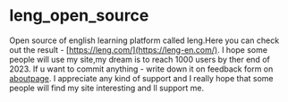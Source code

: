 ﻿# leng_open_source
Open source of english learning platform called leng.Here you can check out the result - [https://leng.com/](https://leng-en.com/).
I hope some people will use my site,my dream is to reach 1000 users by ther end of 2023.
If u want to commit anything  - write down it on feedback form on [aboutpage](https://leng-en.com/about).
I appreciate any kind of support and I really hope that some people will find my site interesting and ll support me.
